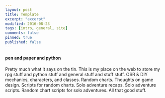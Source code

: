 ```yaml
---
layout: post
title: Template
excerpt: "excerpt"
modified: 2016-08-23
tags: [intro, general, site]
comments: false
pinned: true
published: false
---
```


#### pen and paper and python

Pretty much what it says on the tin. This is my place on the web to store my rpg stuff and python stuff and general stuff and stuff stuff. OSR & DIY mechanics, characters, and classes. Random charts. Thoughts on game design. Scripts for random charts. Solo adventure recaps. Solo adventure scripts. Random chart scripts for solo adventures. All that good stuff.
